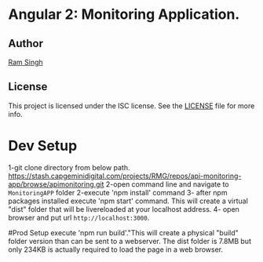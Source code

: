# Angular 2: Monitoring Application.

## Author

[Ram Singh](ram.c.singh@capgemini.com)

## License

This project is licensed under the ISC license. See the [LICENSE](LICENSE) file for more info.

# Dev Setup
 1-git clone directory from below path.
    https://stash.capgeminidigital.com/projects/RMG/repos/api-monitoring-app/browse/apimonitoring.git
 2-open command line and navigate to `MonitoringAPP` folder
 2-execute 'npm install' command
 3- after npm packages installed execute 'npm start' command. 
 This will create a virtual "dist" folder that will be livereloaded at your localhost address.
 4- open browser and put url `http://localhost:3000`.

#Prod Setup
 execute 'npm run build'."This will create a physical "build" folder version than can be sent to a webserver. The dist folder is 7.8MB but only 234KB is actually required to load the page in a web browser.